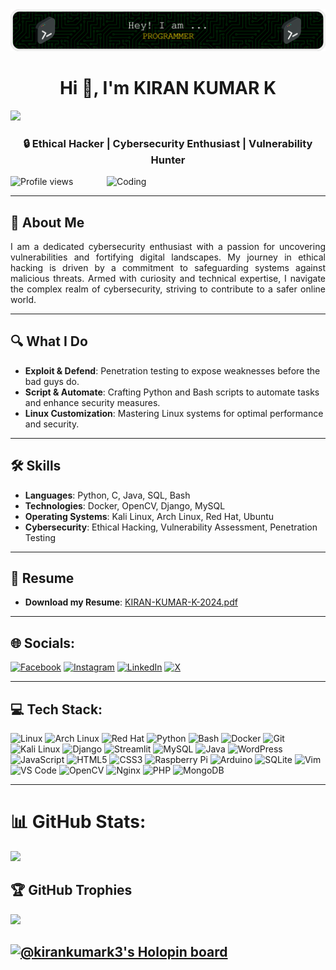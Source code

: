 <div align="center">
  <img src="https://github.com/KIRAN-KUMAR-K3/badges/blob/main/BANNER7.png" alt="Logo">
</div>

<h1 align="center">Hi 👋, I'm KIRAN KUMAR K</h1>

<a href="https://github.com/404"><img src="https://user-images.githubusercontent.com/73097560/115834477-dbab4500-a447-11eb-908a-139a6edaec5c.gif"></a>
<h3><p align="center"><b>🔒 Ethical Hacker | Cybersecurity Enthusiast | Vulnerability Hunter</b></p></h3>

<img align="right" alt="Coding" width="350" src="https://media.tenor.com/rePDfDWO3XoAAAAd/hacking.gif">

<p align="left"> 
  <img src="https://komarev.com/ghpvc/?username=kiran-kumar-k3&label=Profile%20views&color=0e75b6&style=flat" alt="Profile views">
</p>

---

## 🚀 About Me
<div style="text-align: justify;">
I am a dedicated cybersecurity enthusiast with a passion for uncovering vulnerabilities and fortifying digital landscapes. My journey in ethical hacking is driven by a commitment to safeguarding systems against malicious threats. Armed with curiosity and technical expertise, I navigate the complex realm of cybersecurity, striving to contribute to a safer online world.
</div>

---

## 🔍 What I Do

- **Exploit & Defend**: Penetration testing to expose weaknesses before the bad guys do.
- **Script & Automate**: Crafting Python and Bash scripts to automate tasks and enhance security measures.
- **Linux Customization**: Mastering Linux systems for optimal performance and security.

---

## 🛠️ Skills
- **Languages**: Python, C, Java, SQL, Bash
- **Technologies**: Docker, OpenCV, Django, MySQL
- **Operating Systems**: Kali Linux, Arch Linux, Red Hat, Ubuntu
- **Cybersecurity**: Ethical Hacking, Vulnerability Assessment, Penetration Testing

---
## 📄 Resume
- **Download my Resume**: [KIRAN-KUMAR-K-2024.pdf](https://github.com/KIRAN-KUMAR-K3/KIRAN-KUMAR-K3/blob/main/KIRAN-KUMAR-K-2024.pdf)
---
## 🌐 Socials:
[![Facebook](https://img.shields.io/badge/Facebook-%231877F2.svg?logo=Facebook&logoColor=white)](https://www.facebook.com/kirankumar.k.56211)
[![Instagram](https://img.shields.io/badge/Instagram-%23E4405F.svg?logo=Instagram&logoColor=white)](https://instagram.com/kirankumar.k0000)
[![LinkedIn](https://img.shields.io/badge/LinkedIn-%230077B5.svg?logo=linkedin&logoColor=white)](https://linkedin.com/in/kiran-kumar-k3)
[![X](https://img.shields.io/badge/X-black.svg?logo=X&logoColor=white)](https://x.com/KIRAN_KUMAR_K3) 

---
## 💻 Tech Stack:
![Linux](https://img.shields.io/badge/Linux-%23FCC624.svg?style=flat&logo=linux&logoColor=black)
![Arch Linux](https://img.shields.io/badge/Arch_Linux-%231793D1.svg?style=flat&logo=arch-linux&logoColor=white)
![Red Hat](https://img.shields.io/badge/Red_Hat-%23EE0000.svg?style=flat&logo=red-hat&logoColor=white)
![Python](https://img.shields.io/badge/Python-%23FFD43B.svg?style=flat&logo=python&logoColor=blue)
![Bash](https://img.shields.io/badge/Bash-%23121011.svg?style=flat&logo=gnu-bash&logoColor=white)
![Docker](https://img.shields.io/badge/Docker-%230db7ed.svg?style=flat&logo=docker&logoColor=white)
![Git](https://img.shields.io/badge/Git-%23F05032.svg?style=flat&logo=git&logoColor=white)
![Kali Linux](https://img.shields.io/badge/Kali_Linux-%23557C94.svg?style=flat&logo=kalilinux&logoColor=white)
![Django](https://img.shields.io/badge/Django-%23092E20.svg?style=flat&logo=django&logoColor=white)
![Streamlit](https://img.shields.io/badge/Streamlit-%FF4B4B.svg?style=flat&logo=streamlit&logoColor=white)
![MySQL](https://img.shields.io/badge/MySQL-%2300f.svg?style=flat&logo=mysql&logoColor=white)
![Java](https://img.shields.io/badge/Java-%23ED8B00.svg?style=flat&logo=java&logoColor=white)
![WordPress](https://img.shields.io/badge/WordPress-%23117AC9.svg?style=flat&logo=wordpress&logoColor=white)
![JavaScript](https://img.shields.io/badge/JavaScript-%23F7DF1E.svg?style=flat&logo=javascript&logoColor=black)
![HTML5](https://img.shields.io/badge/HTML5-%23E34F26.svg?style=flat&logo=html5&logoColor=white)
![CSS3](https://img.shields.io/badge/CSS3-%231572B6.svg?style=flat&logo=css3&logoColor=white)
![Raspberry Pi](https://img.shields.io/badge/Raspberry_Pi-%23A22846.svg?style=flat&logo=raspberry-pi&logoColor=white)
![Arduino](https://img.shields.io/badge/Arduino-%2300979D.svg?style=flat&logo=arduino&logoColor=white)
![SQLite](https://img.shields.io/badge/SQLite-%2307405E.svg?style=flat&logo=sqlite&logoColor=white)
![Vim](https://img.shields.io/badge/Vim-%2311AB00.svg?style=flat&logo=vim&logoColor=white)
![VS Code](https://img.shields.io/badge/VS_Code-%23007ACC.svg?style=flat&logo=visual-studio-code&logoColor=white)
![OpenCV](https://img.shields.io/badge/OpenCV-%23white.svg?style=flat&logo=opencv&logoColor=5C3EE8)
![Nginx](https://img.shields.io/badge/Nginx-%23009639.svg?style=flat&logo=nginx&logoColor=white)
![PHP](https://img.shields.io/badge/PHP-%23777BB4.svg?style=flat&logo=php&logoColor=white)
![MongoDB](https://img.shields.io/badge/MongoDB-%2347A248.svg?style=flat&logo=mongodb&logoColor=white)

---
# 📊 GitHub Stats:
![](https://github-readme-streak-stats.herokuapp.com/?user=KIRAN-KUMAR-K3&theme=highcontrast&hide_border=false)

## 🏆 GitHub Trophies
![](https://github-profile-trophy.vercel.app/?username=KIRAN-KUMAR-K3&theme=juicyfresh&no-frame=false&no-bg=false&margin-w=4)

[![@kirankumark3's Holopin board](https://holopin.me/kirankumark3)](https://holopin.io/@kirankumark3)
---

